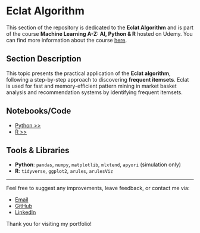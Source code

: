 # **Eclat Algorithm**  

This section of the repository is dedicated to the **Eclat Algorithm** and is part of the course **Machine Learning A-Z: AI, Python & R** hosted on Udemy. You can find more information about the course [here](https://www.udemy.com/course/machinelearning/).  

## **Section Description**  

This topic presents the practical application of the **Eclat algorithm**, following a step-by-step approach to discovering **frequent itemsets**. Eclat is used for fast and memory-efficient pattern mining in market basket analysis and recommendation systems by identifying frequent itemsets.

## **Notebooks/Code**  

+ [Python >>](./01_Python/eclat_py.ipynb)  
+ [R >>](./02_R/eclat_r.ipynb)  

## **Tools & Libraries**  

+ **Python**: `pandas`, `numpy`, `matplotlib`, `mlxtend`, `apyori` (simulation only)
+ **R**: `tidyverse`, `ggplot2`, `arules`, `arulesViz`  

  
---

Feel free to suggest any improvements, leave feedback, or contact me via:
- [Email](mailto:daluchki@gmail.com)
- [GitHub](https://github.com/daluchkin)
- [LinkedIn](https://www.linkedin.com/in/dmitry-luchkin/)

Thank you for visiting my portfolio!

